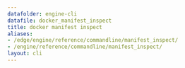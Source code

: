 ```yaml
---
datafolder: engine-cli
datafile: docker_manifest_inspect
title: docker manifest inspect
aliases:
- /edge/engine/reference/commandline/manifest_inspect/
- /engine/reference/commandline/manifest_inspect/
layout: cli
---
```


<!--
This page is automatically generated from Docker's source code. If you want to
suggest a change to the text that appears here, open a ticket or pull request
in the source repository on GitHub:

https://github.com/docker/cli
-->
